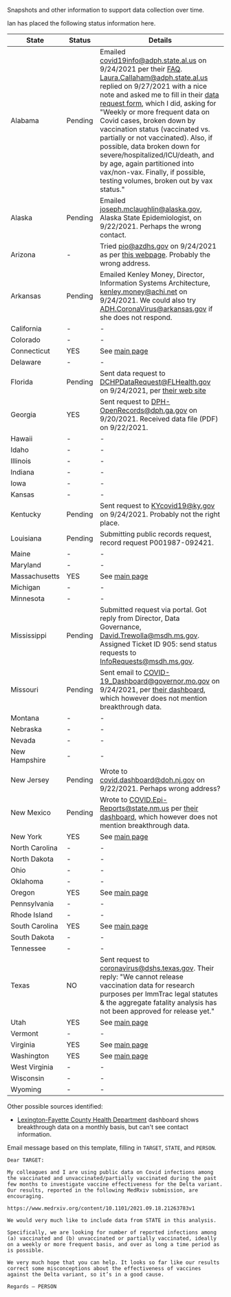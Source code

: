 Snapshots and other information to support data collection over time.

Ian has placed the following status information here.

| State | Status | Details |
| ----------- | ----------- | ----- |
| Alabama| Pending | Emailed covid19info@adph.state.al.us on 9/24/2021 per their [FAQ](https://www.alabamapublichealth.gov/covid19/faq.html).  Laura.Callaham@adph.state.al.us replied on 9/27/2021 with a nice note and asked me to fill in their [data request form](https://epiweb.adph.state.al.us/redcap/surveys/?s=88RNEEW7XT), which I did, asking for "Weekly or more frequent data on Covid cases, broken down by vaccination status (vaccinated vs. partially or not vaccinated). Also, if possible, data broken down for severe/hospitalized/ICU/death, and by age, again partitioned into vax/non-vax. Finally, if possible, testing volumes, broken out by vax status." |
| Alaska | Pending | Emailed joseph.mclaughlin@alaska.gov, Alaska State Epidemiologist, on 9/22/2021. Perhaps the wrong contact. |
| Arizona| - | Tried pio@azdhs.gov on 9/24/2021 as per [this webpage](https://www.azdhs.gov/director/public-information-office/index.php#contact-us). Probably the wrong address. |
| Arkansas | Pending | Emailed Kenley Money, Director, Information Systems Architecture, kenley.money@achi.net on 9/24/2021. We could also try ADH.CoronaVirus@arkansas.gov if she does not respond. |
| California| - | - |
| Colorado| - | - |
| Connecticut| YES | See [main page](https://github.com/blaiszik/covid-breakthrough-reporting) |
| Delaware| - | - |
| Florida | Pending | Sent data request to DCHPDataRequest@FLHealth.gov on 9/24/2021, per [their web site](http://www.floridahealth.gov/diseases-and-conditions/disease-reporting-and-management/disease-reporting-and-surveillance/data-and-publications/data-requests.html) |
| Georgia | YES | Sent request to DPH-OpenRecords@dph.ga.gov on 9/20/2021. Received data file (PDF) on 9/22/2021. |
| Hawaii| - | - |
| Idaho| - | - |
| Illinois| - | - |
| Indiana| - | - |
| Iowa| - | - |
| Kansas| - | - |
| Kentucky | Pending | Sent request to KYcovid19@ky.gov on 9/24/2021. Probably not the right place. |
| Louisiana| Pending | Submitting public records request, record request P001987-092421. |
| Maine| - | - |
| Maryland| - | - |
| Massachusetts| YES | See [main page](https://github.com/blaiszik/covid-breakthrough-reporting) |
| Michigan| - | - |
| Minnesota| - | - |
| Mississippi | Pending | Submitted request via portal. Got reply from Director, Data Governance, David.Trewolla@msdh.ms.gov. Assigned Ticket ID 905: send status requests to InfoRequests@msdh.ms.gov. | 
| Missouri | Pending | Sent email to COVID-19_Dashboard@governor.mo.gov on 9/24/2021, per [their dashboard](https://health.mo.gov/living/healthcondiseases/communicable/novel-coronavirus/data/public-health/), which however does not mention breakthrough data. |
| Montana| - | - |
| Nebraska| - | - |
| Nevada| - | - |
| New Hampshire| - | - |
| New Jersey | Pending | Wrote to covid.dashboard@doh.nj.gov on 9/22/2021. Perhaps wrong address? | 
| New Mexico | Pending | Wrote to COVID.Epi-Reports@state.nm.us per [their dashboard](https://cv.nmhealth.org/epidemiology-reports/), which however does not mention breakthrough data. |
| New York| YES | See [main page](https://github.com/blaiszik/covid-breakthrough-reporting) |
| North Carolina| - | - |
| North Dakota| - | - |
| Ohio| - | - |
| Oklahoma| - | - |
| Oregon| YES | See [main page](https://github.com/blaiszik/covid-breakthrough-reporting) |
| Pennsylvania| - | - |
| Rhode Island| - | - |
| South Carolina| YES | See [main page](https://github.com/blaiszik/covid-breakthrough-reporting) |
| South Dakota| - | - |
| Tennessee| - | - |
| Texas | NO | Sent request to coronavirus@dshs.texas.gov. Their reply: "We cannot release vaccination data for research purposes per ImmTrac legal statutes & the aggregate fatality analysis has not been approved for release yet." |
| Utah| YES | See [main page](https://github.com/blaiszik/covid-breakthrough-reporting) |
| Vermont| - | - |
| Virginia| YES | See [main page](https://github.com/blaiszik/covid-breakthrough-reporting) |
| Washington| YES | See [main page](https://github.com/blaiszik/covid-breakthrough-reporting) |
| West Virginia| - | - |
| Wisconsin| - | - |
| Wyoming| - | - |

Other possible sources identified:
* [Lexington-Fayette County Health Department](https://www.lfchd.org/covid19data/) dashboard shows breakthrough data on a monthly basis, but can't see contact information.


Email message based on this template, filling in `TARGET`, `STATE`, and `PERSON`.

```
Dear TARGET:
 
My colleagues and I are using public data on Covid infections among the vaccinated and unvaccinated/partially vaccinated during the past few months to investigate vaccine effectiveness for the Delta variant. Our results, reported in the following MedRxiv submission, are encouraging.
 
https://www.medrxiv.org/content/10.1101/2021.09.18.21263783v1
 
We would very much like to include data from STATE in this analysis.
 
Specifically, we are looking for number of reported infections among (a) vaccinated and (b) unvaccinated or partially vaccinated, ideally on a weekly or more frequent basis, and over as long a time period as is possible.
 
We very much hope that you can help. It looks so far like our results correct some misconceptions about the effectiveness of vaccines against the Delta variant, so it’s in a good cause.
 
Regards – PERSON
```
